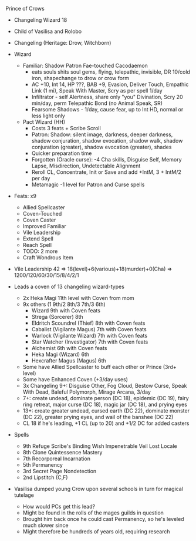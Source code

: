 Prince of Crows
- Changeling Wizard 18
- Child of Vasilisa and Rolobo
- Changeling (Heritage: Drow, Witchborn)
- Wizard
  - Familiar: Shadow Patron Fae-touched Cacodaemon
    - eats souls shits soul gems, flying, telepathic, invisible, DR 10/cold iron, shapechange to drow or crow form
    - AC +10, Int 14, HP ???, BAB +9, Evasion, Deliver Touch, Empathic Link (1 mi), Speak With Master, Scry as per spell 1/day
    - Infiltrator - self Alertness, share only "you" Divination, Scry 20 min/day, perm Telepathic Bond (no Animal Speak, SR)
    - Fearsome Shadows - 1/day, cause fear, up to Int HD, normal or less light only
  - Pact Wizard (HH)
    - Costs 3 feats + Scribe Scroll
    - Patron: Shadow: silent image, darkness, deeper darkness, shadow conjuration, shadow evocation, shadow walk, shadow conjuration (greater), shadow evocation (greater), shades
    - Quicker preparation time
    - Forgotten (Oracle curse): -4 Cha skills, Disguise Self, Memory Lapse, Misdirection, Undetectable Alignment
    - Reroll CL, Concentrate, Init or Save and add +IntM, 3 + IntM/2 per day 
    - Metamagic -1 level for Patron and Curse spells
- Feats: x9
  - Allied Spellcaster
  - Coven-Touched
  - Coven Caster
  - Improved Familiar
  - Vile Leadership
  - Extend Spell
  - Reach Spell
  - TODO: 2 more
  - Craft Wondrous Item
- Vile Leadership 42 => 18(level)+6(various)+18(murder)+0(Cha) => 1200/120/60/30/15/8/4/2/1
- Leads a coven of 13 changeling wizard-types
  - 2x Heka Magi 11th level with Coven from mom
  - 9x others (1 9th/2 8th/3 7th/3 6th)
    - Wizard 9th with Coven feats
    - Strega (Sorcerer) 8th
    - Eldritch Scoundrel (Thief) 8th with Coven feats
    - Cabalist (Vigilante Magus) 7th with Coven feats
    - Warlock (Vigilante Wizard) 7th with Coven feats
    - Star Watcher (Investigator) 7th with Coven feats
    - Alchemist 6th with Coven feats
    - Heka Magi (Wizard) 6th
    - Hexcrafter Magus (Magus) 6th
  - Some have Allied Spellcaster to buff each other or Prince (3rd+ level)
  - Some have Enhanced Coven (+3/day uses)
  - 3x Changeling 9+: Disguise Other, Fog Cloud, Bestow Curse, Speak With Dead, Baleful Polymorph, Mirage Arcana, 3/day
  - 7+: create undead, dominate person (DC 18), epidemic (DC 19), fairy ring retreat, major curse (DC 18), magic jar (DC 18), and prying eyes
  - 13+: create greater undead, cursed earth (DC 22), dominate monster (DC 22), greater prying eyes, and wail of the banshee (DC 22)
  - CL 18 if he's leading, +1 CL (up to 20) and +1/2 DC for added casters
- Spells
  - 9th
    Refuge
    Scribe's Binding
    Wish
    Impenetrable Veil
    Lost Locale
  - 8th
    Clone
    Quintessence Mastery
  - 7th
    Recorporeal Incarnation
  - 5th
    Permanency
  - 3rd
    Secret Page
    Nondetection
  - 2nd
    Lipstitch (C,F)

- Vasilisa dumped young Crow upon several schools in turn for magical tutelage
  - How would PCs get this lead?
  - Might be found in the rolls of the mages guilds in question
  - Brought him back once he could cast Permanency, so he's leveled much slower since
  - Might therefore be hundreds of years old, requiring research

